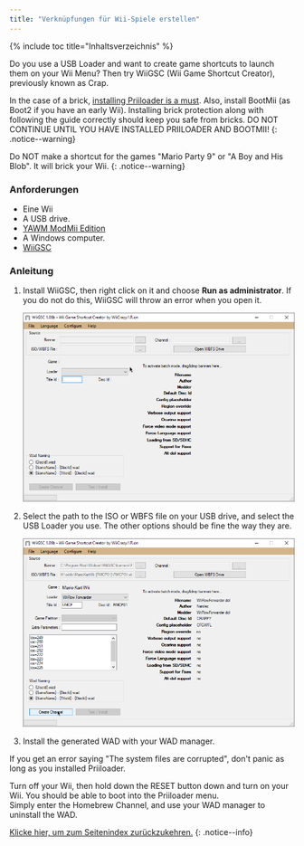 ```yaml
---
title: "Verknüpfungen für Wii-Spiele erstellen"
---
```


{% include toc title="Inhaltsverzeichnis" %}

Do you use a USB Loader and want to create game shortcuts to launch them on your Wii Menu? Then try WiiGSC (Wii Game Shortcut Creator), previously known as Crap.

In the case of a brick, [installing Priiloader is a must](/priiloader). Also, install BootMii (as Boot2 if you have an early Wii). Installing brick protection along with following the guide correctly should keep you safe from bricks. DO NOT CONTINUE UNTIL YOU HAVE INSTALLED PRIILOADER AND BOOTMII!
{: .notice--warning}

Do NOT make a shortcut for the games "Mario Party 9" or "A Boy and His Blob". It will brick your Wii.
{: .notice--warning}

### Anforderungen

* Eine Wii
* A USB drive.
* [YAWM ModMii Edition](yawmme)
* A Windows computer.
* [WiiGSC](https://wiidatabase.de/downloads/pc-tools/wiigsc-ehemals-crap/)

### Anleitung

1. Install WiiGSC, then right click on it and choose **Run as administrator**. If you do not do this, WiiGSC will throw an error when you open it.

    ![](/images/desktop-apps/wiigsc/wiigsc-home.png)

1. Select the path to the ISO or WBFS file on your USB drive, and select the USB Loader you use. The other options should be fine the way they are.

    ![](/images/desktop-apps/wiigsc/wiigsc-selection.png)

1. Install the generated WAD with your WAD manager.

<div class="notice--info">
If you get an error saying "The system files are corrupted", don't panic as long as you installed Priiloader.

Turn off your Wii, then hold down the RESET button down and turn on your Wii. You should be able to boot into the Priiloader menu. <br>
Simply enter the Homebrew Channel, and use your WAD manager to uninstall the WAD.
</div>

[Klicke hier, um zum Seitenindex zurückzukehren.](site-navigation)
{: .notice--info}
